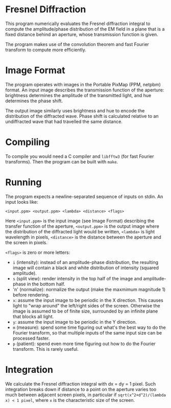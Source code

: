 Fresnel Diffraction
===================

This program numerically evaluates the Fresnel diffraction integral to compute
the amplitude/phase distribution of the EM field in a plane that is a fixed
distance behind an aperture, whose transmission function is given.

The program makes use of the convolution theorem and fast Fourier transform to
compute more efficiently.

Image Format
============
The program operates with images in the Portable PixMap (PPM, netpbm) format.
An input image describes the transmission function of the aperture: brightness
determines the amplitude of the transmitted light, and hue determines the phase
shift.

The output image similarly uses brightness and hue to encode the distribution of
the diffracted wave. Phase shift is calculated relative to an undiffracted wave
that had travelled the same distance.

Compiling
=========

To compile you would need a C compiler and `libfftw3` (for fast Fourier
transforms). Then the program can be built with `make`.

Running
=======

The program expects a newline-separated sequence of inputs on stdin. An input
looks like:
```
<input.ppm> <output.ppm> <lambda> <distance> <flags>
```
Here `<input.ppm>` is the input image (see Image Format) describing the
transfer function of the aperture, `<output.ppm>` is the output image where the
distribution of the diffracted light would be written, `<lambda>` is light
wavelength in pixels, `<distance>` is the distance between the aperture and the
screen in pixels.

`<flags>` is zero or more letters:
 - `i` (intensity): instead of an amplitude-phase distribution, the resulting
   image will contain a black and white distribution of intensity (squared
   amplitude).
 - `s` (split view): render intensity in the top half of the image and
   amplitude-phase in the bottom half.
 - 'n' (normalize): normalize the output (make the maxmimum magnitude 1) before
   rendering.
 - `x`: assume the input image to be periodic in the X direction. This causes
   light to "wrap around" the left/right sides of the screen. Otherwise the
   image is assumed to be of finite size, surrounded by an infinite plane that
   blocks all light.
 - `y`: assume the input image to be periodic in the Y direction.
 - `m` (measure): spend some time figuring out what's the best way to do the
   Fourier transform, so that multiple inputs of the same input size can be
   processed faster.
 - `p` (patient): spend even more time figuring out how to do the Fourier
   transform. This is rarely useful.

Integration
===========

We calculate the Fresnel diffraction integral with dx = dy = 1 pixel. Such
integration breaks down if distance to a point on the aperture varies too much
between adjacent screen pixels, in particular if
`sqrt(x^2+d^2)/(lambda x) < 1 pixel`, where `x` is the characteristic size of
the screen.
